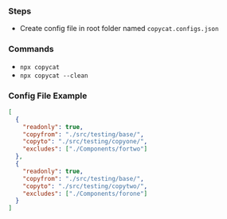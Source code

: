 ### Steps

- Create config file in root folder named `copycat.configs.json`

### Commands

- `npx copycat`
- `npx copycat --clean`

### Config File Example

```json
[
  {
    "readonly": true,
    "copyfrom": "./src/testing/base/",
    "copyto": "./src/testing/copyone/",
    "excludes": ["./Components/fortwo"]
  },
  {
    "readonly": true,
    "copyfrom": "./src/testing/base/",
    "copyto": "./src/testing/copytwo/",
    "excludes": ["./Components/forone"]
  }
]
```
